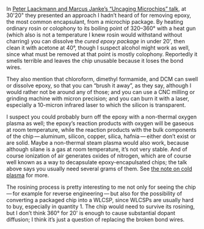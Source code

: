 In [Peter Laackmann and Marcus Janke’s “Uncaging Microchips” talk][0],
at 30'20" they presented an approach I hadn’t heard of for removing
epoxy, the most common encapsulant, from a microchip package.  By
heating ordinary rosin or colophony to its boiling point of 320–360°
with a heat gun (which also is not a temperature I knew rosin would
withstand without charring) you can dissolve the *cured epoxy package*
in under 20', then clean it with acetone at 40°, though I suspect
alcohol might work as well, since what must be removed at that point
is mostly colophony.  Reportedly it smells terrible and leaves the
chip unusable because it loses the bond wires.

[0]: https://www.youtube.com/watch?v=pIpxawdUb4I

They also mention that chloroform, dimethyl formamide, and DCM can
swell or dissolve epoxy, so that you can “brush it away”, as they say,
although I would rather not be around any of those; and you can use a
CNC milling or grinding machine with micron precision; and you can
burn it with a laser, especially a 10-micron infrared laser to which
the silicon is transparent.

I suspect you could probably burn off the epoxy with a non-thermal
oxygen plasma as well; the epoxy’s reaction products with oxygen will
be gaseous at room temperature, while the reaction products with the
bulk components of the chip — aluminum, silicon, copper, silica,
hafnia — either don’t exist or are solid.  Maybe a non-thermal steam
plasma would also work, because although silane is a gas at room
temperature, it’s not very stable.  And of course ionization of air
generates oxides of nitrogen, which are of course well known as a way
to decapsulate epoxy-encapulsated chips; the talk above says you
usually need several grams of them.  See [the note on cold
plasma](cold-plasma.md) for more.

The rosining process is pretty interesting to me not only for seeing
the chip — for example for reverse engineering — but also for the
possibility of converting a packaged chip into a WLCSP, since WLCSPs
are usually hard to buy, especially in quantity 1.  The chip would
need to survive its rosining, but I don’t think 360° for 20' is enough
to cause substantial dopant diffusion; I think it’s just a question of
replacing the broken bond wires.